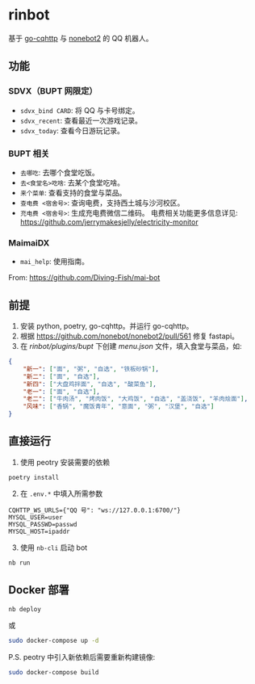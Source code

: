 # rinbot

基于 [go-cqhttp](https://github.com/Mrs4s/go-cqhttp) 与 [nonebot2](https://github.com/nonebot/nonebot2) 的 QQ 机器人。

## 功能

### SDVX（BUPT 网限定）

- `sdvx_bind CARD`: 将 QQ 与卡号绑定。
- `sdvx_recent`: 查看最近一次游戏记录。
- `sdvx_today`: 查看今日游玩记录。

### BUPT 相关

- `去哪吃`: 去哪个食堂吃饭。
- `去<食堂名>吃啥`: 去某个食堂吃啥。
- `来个菜单`: 查看支持的食堂与菜品。
- `查电费 <宿舍号>`: 查询电费，支持西土城与沙河校区。
- `充电费 <宿舍号>`: 生成充电费微信二维码。
电费相关功能更多信息详见: https://github.com/jerrymakesjelly/electricity-monitor

### MaimaiDX 

- `mai_help`: 使用指南。

From: https://github.com/Diving-Fish/mai-bot

## 前提

1. 安装 python, poetry, go-cqhttp。并运行 go-cqhttp。
2. 根据 https://github.com/nonebot/nonebot2/pull/561 修复 fastapi。
3. 在 *rinbot/plugins/bupt* 下创建 *menu.json* 文件，填入食堂与菜品，如:

```json
{
    "新一": ["面", "粥", "自选", "铁板砂锅"],
    "新二": ["面", "自选"],
    "新四": ["大盘鸡拌面", "自选", "酸菜鱼"],
    "老一": ["面", "自选"],
    "老二": ["牛肉汤", "烤肉饭", "大鸡饭", "自选", "盖浇饭", "羊肉烩面"],
    "风味": ["香锅", "魔饭青年", "意面", "粥", "汉堡", "自选"]
}
```

## 直接运行

1. 使用 peotry 安装需要的依赖

```
poetry install 
```

2. 在 `.env.*` 中填入所需参数

```
CQHTTP_WS_URLS={"QQ 号": "ws://127.0.0.1:6700/"}
MYSQL_USER=user
MYSQL_PASSWD=passwd
MYSQL_HOST=ipaddr
```

3. 使用 `nb-cli` 启动 bot

```bash
nb run
```
## Docker 部署

```bash
nb deploy
```

或

```bash
sudo docker-compose up -d
```

P.S. peotry 中引入新依赖后需要重新构建镜像:

```bash
sudo docker-compose build
```